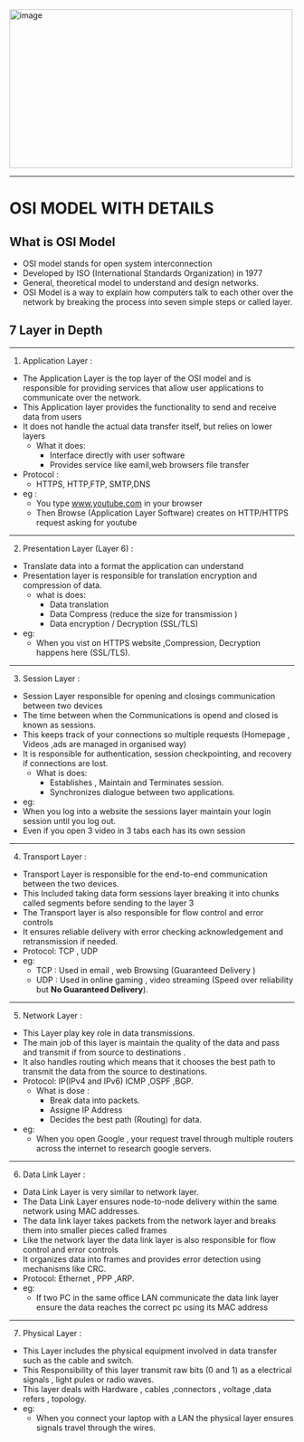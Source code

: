<img width="500" height="281" alt="image" src="https://github.com/user-attachments/assets/7c651606-7581-47be-9ff7-6a2eabe60ae9" />


---
# OSI MODEL WITH DETAILS 

## What is OSI Model 
- OSI model stands for open system interconnection
- Developed by ISO (International Standards Organization) in 1977
- General, theoretical model to understand and design networks.
- OSI Model is a way to explain how computers talk to each other over the network by breaking the process into seven simple steps or called layer.

## 7 Layer in Depth 

---

1. Application Layer :
- The Application Layer is the top layer of the OSI model and is responsible for providing services that allow user applications to communicate over the network.
- This Application layer provides the functionality to send and receive data from users
- It does not handle the actual data transfer itself, but relies on lower layers
  - What it does:
     - Interface directly with user software
     - Provides service like eamil,web browsers file transfer
- Protocol :
   - HTTPS, HTTP,FTP, SMTP,DNS
- eg :
   - You type www.youtube.com in your browser
   - Then Browse (Application Layer Software) creates on HTTP/HTTPS request asking for youtube  
---

2. Presentation Layer (Layer 6) :
- Translate data into a format the application can understand
- Presentation layer is responsible for translation encryption and compression of data.
    - what is does:
      - Data translation
      - Data Compress (reduce the size for transmission )
      - Data encryption / Decryption (SSL/TLS)
- eg:
    - When you vist on HTTPS website ,Compression, Decryption happens here (SSL/TLS).

---

3. Session Layer :
- Session Layer responsible for opening and closings communication between two devices
- The time between when the Communications is opend and closed is known as sessions.
- This keeps track of your connections so multiple requests (Homepage , Videos ,ads are managed in organised way)
- It is responsible for authentication, session checkpointing, and recovery if connections are lost.
    - What is does:
       - Establishes , Maintain and Terminates session.
       - Synchronizes dialogue between two applications.
 - eg:
 - When you log into a website the sessions layer maintain your login session until you log out.
 - Even if you open 3 video in 3 tabs each has its own session   

---

4. Transport Layer :
- Transport Layer is responsible for the end-to-end communication between the two devices.
- This Included taking data form sessions layer breaking it into chunks called segments before sending to the layer 3
- The Transport layer is also responsible for flow control and error controls
- It ensures reliable delivery with error checking acknowledgement and retransmission if needed.
- Protocol: TCP , UDP
- eg:
    - TCP :  Used in email , web Browsing (Guaranteed Delivery )
    - UDP :  Used in online gaming , video streaming (Speed over reliability but **No Guaranteed Delivery**).    

---

5. Network Layer :
- This Layer play key role in data transmissions.
- The main job of this layer is maintain the quality of the data and pass and transmit if from source to destinations .
- It also handles routing which means that it chooses the best path to transmit the data from the source to destinations.
- Protocol: IP(IPv4 and IPv6) ICMP ,OSPF ,BGP.
    - What is dose :
        - Break data into packets.
        - Assigne IP Address
        - Decides the best path (Routing) for data.
- eg:
    - When you open Google , your request travel through multiple routers across the internet to research google servers.

---

6. Data Link Layer :
- Data Link Layer is very similar to network layer.
- The Data Link Layer ensures node-to-node delivery within the same network using MAC addresses.
- The data link layer takes packets from the network layer and breaks them into smaller pieces called frames
- Like the network layer the data link layer is also responsible for flow control and error controls
- It organizes data into frames and provides error detection using mechanisms like CRC.
- Protocol: Ethernet , PPP ,ARP.
- eg:
    - If two PC in the same office LAN communicate the data link layer ensure the data reaches the correct pc using its MAC address

---

7. Physical Layer :
- This Layer includes the physical equipment involved in data transfer such as the cable and switch.
- This Responsibility of this layer transmit raw bits (0 and 1) as a electrical signals , light pules or radio waves.
- This layer deals with Hardware , cables ,connectors , voltage ,data refers , topology.
- eg:
   - When you connect your laptop with a LAN the physical layer ensures signals travel through the wires.   
